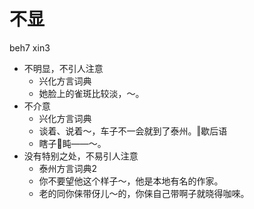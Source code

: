 # 不显
beh7 xin3
+ 不明显，不引人注意
  * 兴化方言词典
  - 她脸上的雀斑比较淡，～。
+ 不介意
  * 兴化方言词典
  - 谈着、说着～，车子不一会就到了泰州。‖歇后语
  - 瞎子𥅻盹——～。
+ 没有特别之处，不易引人注意
  * 泰州方言词典2
  - 你不要望他这个样子～，他是本地有名的作家。
  - 老的同你俫带伢儿～的，你俫自己带啊子就晓得咖唻。
